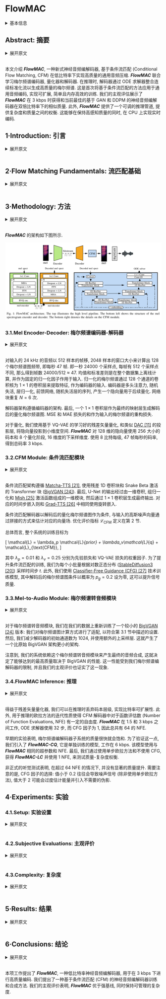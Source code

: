 # FlowMAC

<details>
<summary>基本信息</summary>

- 标题: "FlowMAC: Conditional Flow Matching for Audio Coding at Low Bit Rates"
- 作者:
  - 01 Nicola Pia
  - 02 Martin Strauss
  - 03 Markus Multrus
  - 04 Bernd Edler
- 链接:
  - [ArXiv](https://arxiv.org/abs/2409.17635)
  - [Publication] Submitted to ICASSP 2025
  - [Github]
  - [Demo]
- 文件:
  - [ArXiv](_PDF/2409.17635v1__FlowMAC__Conditional_Flow_Matching_for_Audio_Coding_at_Low_Bit_Rates.pdf)
  - [Publication] #TODO

</details>

## Abstract: 摘要

<details>
<summary>展开原文</summary>

This paper introduces ***FlowMAC***, a novel neural audio codec for high-quality general audio compression at low bit rates based on conditional flow matching (CFM).
***FlowMAC*** jointly learns a mel spectrogram encoder, quantizer and decoder.
At inference time the decoder integrates a continuous normalizing flow via an ODE solver to generate a high-quality mel spectrogram.
This is the first time that a CFM-based approach is applied to general audio coding, enabling a scalable, simple and memory efficient training.
Our subjective evaluations show that ***FlowMAC*** at 3 kbps achieves similar quality as state-of-the-art GAN-based and DDPM-based neural audio codecs at double the bit rate.
Moreover, ***FlowMAC*** offers a tunable inference pipeline, which permits to trade off complexity and quality.
This enables real-time coding on CPU, while maintaining high perceptual quality.

</details>
<br>

本文介绍 ***FlowMAC***, 一种新式神经音频编解码器, 基于条件流匹配 (Conditional Flow Matching, CFM) 在低比特率下实现高质量的通用音频压缩.
***FlowMAC*** 联合学习梅尔频谱编码器, 量化器和解码器.
在推理时, 解码器通过 ODE 求解器整合连续标准化流以生成高质量的梅尔频谱.
这是首次将基于条件流匹配的方法应用于通用音频编码, 实现可扩展, 简单且内存高效的训练.
我们的主观评估展示了 ***FlowMAC*** 在 3 kbps 时获得和当前最佳的基于 GAN 和 DDPM 的神经音频编解码器在双倍比特率下的相似质量.
此外, ***FlowMAC*** 提供了一个可调的推理管道, 提供复杂度和质量之间的权衡.
这能够在保持高感知质量的同时, 在 CPU 上实现实时编码.


## 1·Introduction: 引言

<details>
<summary>展开原文</summary>

In the modern digital world, audio codecs are used on a day-to-day basis, so every technological advancement can have a large impact.
In recent years, deep neural networks (DNNs) revolutionized the field of audio compression.
Early approaches~\cite{firstnn_coding,knet_coding,zhen2020efficientscalableneuralresidual} control the compression at via entropy-based losses and ensure good quality via reconstruction losses.
With the advent of deep generative models the quality of neural codecs at bit rates lower than 12 kbps greatly improved.

While for speech coding many different approaches were proven to be successful~\cite{wavenet_coding,lpcnet_coding,ssmgan,cascade_coding}, the general audio codec [SoundStream [8]](../SpeechCodec/2021.07.07_SoundStream.md) established a new paradigm of training a residual [VQ-VAE [9]](../../Modules/VQ/2017.11.02_VQ-VAE.md) via an additional GAN loss end-to-end (e2e).
For this, a DNN-encoder extracts a learned latent, a residual VQ generates the bit stream, and a DNN-decoder synthesizes the audio.
All the modules are jointly learned via a combination of multiple spectral reconstruction, VQ-VAE codebook and commitment and adversarial losses.

Various improvements on the design of [SoundStream](2021.07.07_SoundStream.md) were proposed afterwards.
[EnCodec [10]](../SpeechCodec/2022.10.24_EnCodec.md) used recurrent networks and an improved compression capability via entropy coding based on language models in the quantizer.
The [Descript-Audio-Codec (DAC) [11]](2023.06.11_Descript-Audio-Codec.md) achieved high quality extending on the model size, using innovative audio-specific activations~\cite{snake}, and scaling up the discriminator architecture.

The e2e VQ-GAN approach offers a great flexibility in the design and complexity of the codec~\cite{tfnet, [NESC [14]](NESC.md); [FunCodec [15]](../SpeechCodec/2023.09.14_FunCodec.md)}.
However, it often entails a complicated and unstable training pipeline, which sometimes fails to meet quality expectations for challenging signal types, particularly at bit rates lower than 6 kbps.

**Denoising Diffusion Probabilistic Models (DDPMs)** were proposed recently for speech ~\cite{ladiffcodec} and general audio ([MBD [17]](MBD.md); [SemantiCodec [18]](../SpeechCodec/2024.04.30_SemantiCodec.md)).
While [SemantiCodec [18]](../SpeechCodec/2024.04.30_SemantiCodec.md) targets semantic coding at ultra low bit rates, [MultiBandDiffusion (MBD) [17]](MBD.md) is a decoder model that enables high-quality synthesis of the EnCodec latent at 1.5, 3 and 6 kbps for general audio.
This model uses a time-domain subband-based decoding scheme and achieves state-of-the-art quality for music.
The high complexity of this model makes it hard to use in embedded devices and its dependency on a pre-trained bit stream might limit its compression capabilities.

VQ-GANs entail a highly involved training pipeline and the existing DDPMs are computationally heavy models.
This demonstrates the need for a solution that is easy to train, while offering high quality performance at acceptable complexity.

Recently, a new paradigm to train continuous normalizing flows (CNFs) called [conditional flow matching (CFM) [19]](../Diffusion/2022.10.06_Flow_Matching.md) emerged and demonstrated state-of-the-art quality for both image ([StableDiffusion3 [20]](../Diffusion/2024.03.05_StableDiffusion3.md)) and audio generation ([Matcha-TTS [21]](../Diffusion/2023.09.06_Matcha-TTS.md); [P-Flow [22]](../Flow/P-Flow.md); [VoiceBox [23]](../SpeechLM/2023.06.23_VoiceBox.md)).
This approach offers a simple training pipeline at much lower inference and training costs compared to DDPMs.

In this work, we present the ***Flow Matching Audio Codec (FlowMAC)***, a new audio compression model for low bit rate coding of general audio at $24$ kHz audio based on CFM.
Our proposed approach learns a mel spectrogram encoder, residual VQ, and decoder via a combination of a simple reconstruction loss and the CFM objective.
The CFM-based decoder generates realistic mel spectrograms from the discrete latent, which is then converted to waveform domain via an efficient version of [BigVGAN [24]](../TTS3_Vocoder/2022.06.09_BigVGAN.md).
The model design is simple and the training pipeline is stable and efficient.

Our contributions can be summarized as follows:
- We introduce ***FlowMAC***, a CFM-based mel spectrogram codec offering a simple and efficient training pipeline.
- Our listening test results demonstrate that ***FlowMAC*** achieves state-of-the-art quality at 3 kbps matching GAN-based and DDPM-based solutions at double the bit rate.
- We propose an efficient version of ***FlowMAC*** capable of coding at high quality and faster than real time on a CPU.

</details>
<br>

## 2·Flow Matching Fundamentals: 流匹配基础

<details>
<summary>展开原文</summary>

For neural audio coding, we learn an encoder-decoder architecture that compresses input mel spectrograms into a quantized bit stream.
We then use the information from this bit stream to condition a CFM-based mel spectrogram decoder for high-quality mel spectrogram generation.
To this end, we consider the distribution $q$ of mel spectrograms of the input audio signals and we learn a time-dependent vector field $\mathbf{u}_t$, whose flow transforms a Gaussian prior $p_0$ into $q$.

[Flow Matching [19]](../Diffusion/2022.10.06_Flow_Matching.md) describes a method to fit a time-dependent probability density path $p_t:[0,1] \times \mathbb{R}^d \rightarrow \mathbb{R}^{\ge 0}$ between a simple sampling distribution $p_0(\mathbf{x})$ and the target data distribution $q(\mathbf{x})$, where $t \in [0,1]$ and $\mathbf{x} \in \mathbb{R}^d$.
More precisely it defines a framework to train a CNF $\phi_t$ via learning its associated vector field $\mathbf{u}_t$ directly.

Following Section 4.1 in [Flow Matching [19]](../Diffusion/2022.10.06_Flow_Matching.md) we define

\[
p_t(\mathbf{x}|\mathbf{x}_1) = \mathcal{N}\left(\mathbf{x}; \mu_t(\mathbf{x}_1), \sigma_t(\mathbf{x}_1)^2\mathbf{I}\right),
\]

where $\mathbf{x}_1\sim q(\mathbf{x}_1)$ sampled from the train set, $\mu_t(x) = t \mathbf{x}_1$, and $\sigma_t = 1 - (1 - \sigma_\text{min})t$ with $\sigma_\text{min} \ll 1$.
This defines a Gaussian path where $p_0$ is the standard Gaussian and $p_1$ is a Gaussian centered at $\mathbf{x}_1$ with small variance.
Theorem 3 in [Flow Matching [19]](../Diffusion/2022.10.06_Flow_Matching.md) shows that this probability path is generated by the Optimal Transport Conditional Vector Field

\[
\mathbf{u}_t(\mathbf{x}|\mathbf{x}_1) = \frac{\mathbf{x}_1 - (1 - \sigma_\text{min})\mathbf{x}}{1 - (1 - \sigma_\text{min})t}.
\]

This yields the conditional flow matching objective

\[
\begin{aligned}
	\mathcal{L}_{\textup{CFM}}(\theta)
  &= \mathbb{E}_{t,q(\mathbf{x}_1),p_t(\mathbf{x}|\mathbf{x}_1)} \|\mathbf{v}_t(\mathbf{x};\theta) - \mathbf{u}_t(\mathbf{x}|\mathbf{x}_1)\|^2\\
	& = \mathbb{E}_{t,q(\mathbf{x}_1),p_0(\mathbf{x}_0)} \|\mathbf{v}_t(\mathbf{x};\theta) - \left(\mathbf{x}_1 - (1 - \sigma_\text{min})\mathbf{x}_0\right)\|^2
\end{aligned}
\]

where $\mathbf{v}_t(\mathbf{x}, \theta)$ denotes a DNN parametrized by $\theta$, the time step $t \sim \mathbb{U}[0,1]$ is sampled from a uniform distribution.

For our system the neural network $\mathbf{v}_t(\mathbf{x};\theta)$ is additionally conditioned on the decoded bit stream $c$ obtained from a learned mel spectrogram compression network.
During inference, $\mathbf{v}_t$ takes $c$ as input and a Gaussian noise sample $\mathbf{x}_0$ and outputs the derivatives of the corresponding CNF.
This flow is then integrated using an ODE solver, e.g. the Euler method.

</details>
<br>

## 3·Methodology: 方法

<details>
<summary>展开原文</summary>

The architecture of ***FlowMAC*** is illustrated in Fig.01.

</details>
<br>

***FlowMAC*** 的架构如下图所示.

![Images/2024.09.26_FlowMAC_Fig.01.png](Images/2024.09.26_FlowMAC_Fig.01.png)

### 3.1.Mel Encoder-Decoder: 梅尔频谱编码器-解码器

<details>
<summary>展开原文</summary>

The $128$ mel spectrogram bands are calculated on the input $24$ kHz audio with hop size $512$ and window of $2048$ samples, hence, yielding 47 frames per second.
Mean and standard deviations are calculated offline for the whole dataset and used as fixed normalization factors for the input.
The normalized mel spectrogram passes through a 1$\times$1 convolutional layer with 128 channels to extract features for the encoder.
The encoder is a sequence of multi-head attention (MHA), dropout, layer normalization, feed-forward and dropout layers, producing a latent vector to be quantized.
The network block is repeated $N=6$ times.

The decoder architecture follows the same structure as the encoder.
Finally, a 1$\times$1 convolutional layer serves as a final projection layer to generate the decoded quantized mel spectrogram.
The sum of MSE and MAE losses ($\mathcal{L}_{prior}$) serves as reconstruction loss for the input mel spectrogram.

For quantization we use a learned residual VQ based on [VQ-VAE [9]](../../Modules/VQ/2017.11.02_VQ-VAE.md), with projections to small dimensional spaces similar to [DAC [11]](2023.06.11_Descript-Audio-Codec.md).
***FlowMAC*** uses a codebook size of 256 and 8 quantizer stages and a downsampling dimension 16 for the 128-dimensional latent.
Using 8 bits per level with 47 frames per second results in a rounded total of 3 kbps.

</details>
<br>

对输入的 24 kHz 的音频以 512 样本的帧移, 2048 样本的窗口大小来计算出 128 个梅尔频谱图频带, 即每秒 47 帧.
即一秒 24000 个采样点, 每帧有 512 个采样点不同, 那么得到帧数 24000/512 ≈ 47.
均值和标准差则是在整个数据集上离线计算, 并作为固定的归一化因子作用于输入.
归一化的梅尔频谱通过 128 个通道的卷积核为 $1\times 1$ 的卷积层来提取特征, 作为编码器的输入.
编码器是多头注意力, 随机失活, 层归一化, 前馈网络, 随机失活层的序列, 产生一个隐向量用于后续量化.
网络块重复 $N=6$ 次.

解码器架构遵循编码器的架构.
最后, 一个 $1\times 1$ 卷积层作为最终的映射层生成解码后的量化梅尔频谱图.
MSE 和 MAE 损失的和作为输入的梅尔频谱的重构损失.

对于量化, 我们使用基于 VQ-VAE 的学习好的残差矢量量化, 和类似 [DAC [11]](2023.06.11_Descript-Audio-Codec.md) 的投影层, 将隐向量投影到小维度空间.
***FlowMAC*** 对 128 维的隐向量使用 256 大小的码本和 8 个量化阶段, 16 维度的下采样维度.
使用 8 比特每级, 47 帧每秒的码率, 得到总码率 3 kbps.

### 3.2.CFM Module: 条件流匹配模块

<details>
<summary>展开原文</summary>

The CFM architecture follows [Matcha-TTS [21]](../Diffusion/2023.09.06_Matcha-TTS.md) and uses a U-Net with residual 1D convolutional blocks and transformer blocks with snake beta activations ([BigVGAN [24]](../TTS3_Vocoder/2022.06.09_BigVGAN.md)).
Finally, the output of the U-Net passes through a 1D Block consisting of a 1D convolution, group normalization and a [Mish activation [25]](../../Modules/Activation/2019.08.23_Mish.md), after which a 1$\times$1 convolutional layer creates the final output.
The corresponding time-step embeddings use a RoPE-Embedding as in [Grad-TTS [26]](../TTS2_Acoustic/2021.05.13_Grad-TTS.md).

The CFM decoder is conditioned on the decoded quantized mel spectrogram via concatenation to the input Gaussian noise to estimate the corresponding vector field.
The optimization criteria $\mathcal{L}_{\text{CFM}}$ is defined in Section 2.

Overall, the training objective for the whole system is then

\[
	\mathcal{L} = \lambda_p \mathcal{L}_{prior} + \lambda_v\mathcal{L}_{q} + \mathcal{L}_{\text{CFM}},
\]

where $\lambda_p=0.01$ and $\lambda_v=0.25$ denote weighting factors for the prior and VQ-VAE loss ($\mathcal{L}_{q}$).
To improve the CFM training, we sample the timestep $t$ according to a logit normal distribution ([StableDiffusion3 [20]](../Diffusion/2024.03.05_StableDiffusion3.md)) for each mini-batch.
In addition, we train our model with a [Classifier-Free Guidance (CFG) [27]](../Diffusion/2022.07.26_Classifier-Free_Guidance.md) technique, where the decoded mel spectrogram condition is set to zero with a probability of $p_g=0.2$, which improves signal quality.

</details>
<br>

条件流匹配架构遵循 [Matcha-TTS [21]](../Diffusion/2023.09.06_Matcha-TTS.md), 使用残差 1D 卷积块和 Snake Beta 激活的 Transformer 块 ([BigVGAN [24]](../TTS3_Vocoder/2022.06.09_BigVGAN.md)).
最后, U-Net 的输出经过由一维卷积, 组归一化和 [Mish [25]](../../Modules/Activation/2019.08.23_Mish.md) 激活函数组成的一维模块, 然后通过 $1\times 1$ 卷积层生成最终输出.
对应的时间步嵌入则和 [Grad-TTS [26]](../TTS2_Acoustic/2021.05.13_Grad-TTS.md) 中相同使用旋转嵌入.

条件流匹配解码器以解码后的量化梅尔频谱图作为条件, 与输入的高斯噪声向量通过拼接的方式来估计对应的向量场.
优化评价指标 $\mathcal{L}_{\text{CFM}}$ 定义在第 2 节.

总体而言, 整个系统的训练目标为

\[
	\mathcal{L} = \lambda_p \mathcal{L}_{prior} + \lambda_v\mathcal{L}_{q} + \mathcal{L}_{\text{CFM}},
\]

其中 $\lambda_p = 0.01$ 和 $\lambda_v = 0.25$ 分别为先验损失和 VQ-VAE 损失的权重因子.
为了提升条件流匹配的训练, 我们为每个小批量根据对数正态分布 ([StableDiffusion3 [20]](../Diffusion/2024.03.05_StableDiffusion3.md)) 采样时间步 $t$.
此外, 我们使用 [Classifier-Free Guidance (CFG) [27]](../Diffusion/2022.07.26_Classifier-Free_Guidance.md) 技术训练模型, 其中解码后的梅尔频谱图条件以概率为 $p_g=0.2$ 设为零, 这可以提升信号质量.

### 3.3.Mel-to-Audio Module: 梅尔频谱转音频模块

<details>
<summary>展开原文</summary>

As mel-to-audio module, we re-train a smaller version of [BigVGAN [24]](../TTS3_Vocoder/2022.06.09_BigVGAN.md) on our data: We adapt the mel spectrogram calculation to fit the setting described in Section 3.1.
Then, we decrease the decoder initial channels to 1024 and use an additional upsampling layer.
This yields a smaller architecture than the original BigVGAN.

Notice that the dependence of our system on this mel-to-audio module for the final audio synthesis leads to a highest achievable quality dictated by BigVGAN's performance.
This is saturated by our mel spectrogram codec and our subjective evaluations confirm this phenomenon.

</details>
<br>

对于梅尔频谱转音频模块, 我们在我们的数据上重新训练了一个较小的 [BigVGAN [24]](../TTS3_Vocoder/2022.06.09_BigVGAN.md) 版本: 我们对梅尔频谱图计算方式进行了适配, 以符合第 3.1 节中描述的设置.
然后, 我们减少解码器的初始通道数为 1024, 并使用额外的上采样层.
这就产生了一个比原始 BigVGAN 架构更小的架构.

注意到, 我们的系统依赖这个梅尔频谱转音频模块来产生最终的音频合成, 这就决定了能够达到的最高质量取决于 BigVGAN 的性能.
这一性能受到我们梅尔频谱编解码器的限制, 并且我们的主观评价也证实了这一现象.

### 3.4.FlowMAC Inference: 推理

<details>
<summary>展开原文</summary>

Thanks to the residual vector quantizer we achieve bit rate scalability via dropping out codebook levels at inference time.
Moreover, the iterative nature of the Euler method used for inference enables some freedom on the number of function evaluations (NFE) for the CFM decoder.
***FlowMAC*** works at 1.5 and 3 kbps, uses 32 steps for the ODE solver and factor 1 for the CFG, hence, leading to a total of 64 NFE.

Early experimentation showed that the quality of the mel coder subsystem quickly saturates.
To test this, we introduce ***FlowMAC-CQ***, a separately trained model at 6 kbps.
For this we use the same hyperparameters and NFE as for ***FlowMAC***.
Finally, we test the quality-complexity trade-off via using a single step for the Euler method and no CFG, hence, obtaining ***FlowMAC-LC*** and using 1 NFE.

Informal listening showed that using more than 64 NFE did not bring significant improvement in quality.
Careful attention needs to be placed on the choice of the CFG factor: values smaller than 0.2 usually lead to noisy signals (except for the single-step Euler method) and values bigger that 2 overestimate the energy and introduce unwanted artifacts.

</details>
<br>

得益于残差矢量量化器, 我们可以在推理时丢弃码本层级, 实现比特率可扩展性.
此外, 用于推理的欧拉方法的迭代性质使得 CFM 解码器中对于函数评估数 (Number of Function Evaluations, NFE) 有一定的自由度.
***FlowMAC*** 在 1.5 和 3 kbps 之间工作, ODE 求解器使用 32 步, 而 CFG 因子为 1, 因此总共有 64 的 NFE.

早期的实验表明, 梅尔频谱编解码器子系统的质量很快就会饱和.
为了验证这一点, 我们引入了 ***FlowMAC-CQ***, 它是单独训练的模型, 工作在 6 kbps.
该模型使用与 ***FlowMAC*** 相同的超参数和 NFE.
最后, 我们通过使用单步欧拉方法和不使用 CFG, 获得 ***FlowMAC-LC*** 并使用 1 NFE, 来测试质量-复杂度权衡.

非正式的听觉测试表明, 在超过 64 NFE 的情况下, 并没有显著的质量提升.
需要注意的是, CFG 因子的选择: 值小于 0.2 往往会导致噪声信号 (除非使用单步欧拉方法), 值大于 2 可能会过度估计能量并引入不需要的伪影.

## 4·Experiments: 实验

### 4.1.Setup: 实验设置

<details>
<summary>展开原文</summary>

We train both ***FlowMAC*** and BigVGAN on a combination of the full [LibriTTS [28]](../../Datasets/2019.04.05_LibriTTS.md) clean and dev train subsets as in [BigVGAN [24]](../TTS3_Vocoder/2022.06.09_BigVGAN.md) and an internal music database consisting of $640$ hours of high-quality music of various genres.
The sampling rate for all data points was $24$ kHz.

BigVGAN was trained following the official implementation [Github [29]](https://github.com/NVIDIA/BigVGAN) for 1M iterations on a single A100 GPU.
***FlowMAC*** was trained with the Adam optimizer with learning rate $10^{-4}$, a segment length of 2 s and batch size of 128 for 700k iterations on a single RTX3080.

</details>
<br>

### 4.2.Subjective Evaluations: 主观评价

<details>
<summary>展开原文</summary>

To evaluate the proposed system, we perform a [P.808 DCR [30]](../../Evaluations/P.808_DCR.md) listening test with naive listeners and a [MUSHRA [31]](../../Evaluations/MUSHRA.md) listening test with expert listeners.
To this end, we design a test set of 12 items carefully selected to represent typical challenging signals for audio codecs.
The test set includes 4 clean and noisy speech samples (male, female, child and speech over music, including fast and emotional speech with varying prosody), 5 music items of various genres (including rock, pop, classical and electronic), and 3 out-of-distribution items (castanets, harpsichord and glockenspiel).

For the P.808 DCR test we compare ***FlowMAC*** to state-of-the-art DNN-based audio codecs and a well-known legacy codec.
We select the GAN-based audio codecs [DAC [11]](2023.06.11_Descript-Audio-Codec.md) and [EnCodec [10]](../SpeechCodec/2022.10.24_EnCodec.md), and the DDPM-baseline [MBD [17]](MBD.md).
We use the official implementations and pre-trained weights for all those models ([MusicGen [32]](../SpeechLM/2023.06.08_MusicGen.md) [Github](https://github.com/facebookresearch/audiocraft/); [DAC Github [33]](https://github.com/descriptinc/descript-audio-codec)).
We recognize that the training sets vary strongly between the conditions.
Still, we consider it useful to compare our system with well-established and robust codecs.

As a measure of the highest achievable quality with ***FlowMAC*** we include the copy-synthesis of the signals via BigVGAN.
As a benchmark legacy-condition we use an internal implementation of the [MPEG-D USAC Standard [34]](../../Evaluations/USAC.md).
This works on full-band audio, but we downsample the decoded signal to 24 kHz to more closely measure the differences in the codecs at this sample rate.
This puts USAC at a disadvantage and may result in lower scores for it.
As a lower anchor a low-pass filter with cutoff frequency of 3.5 kHz was used.

The P.808 DCR offers a good overall idea of the average quality of the different conditions in the test.
The MUSHRA test provides finer comparisons between a subset of the most promising conditions.
Therefore, BigVGAN, ***FlowMAC*** at 3 kbps, [DAC](2023.06.11_Descript-Audio-Codec.md) at 6 kbps, MBD at 6 kbps and USAC at 8 kbps are selected for the MUSHRA test.

</details>
<br>

### 4.3.Complexity: 复杂度

<details>
<summary>展开原文</summary>

We measure the complexity of the DNN-based codec systems included in the MUSHRA listening test and ***FlowMAC-LC*** in terms of numbers of parameters and real-time factor (RTF).
Table~\ref{tab:cx} summarizes the results.
The only condition able to generate the audio faster than real time is ***FlowMAC-LC***.
We do not report the complexity figures for USAC, but we notice it is significantly faster than the DNN-based codecs.
The implementation of the DNN codecs are not optimized for synthesis speed.
We notice that none of the codecs is able to operate at low algorithmic delay, hence faster than real time generation would not enable the application of these codecs in telecommunications.

</details>
<br>

## 5·Results: 结果

<details>
<summary>展开原文</summary>

Figure~\ref{fig:p808} illustrates the results of the P.808 DCR listening test with 46 listeners.
The results from the naive listeners confirm that both ***FlowMAC*** and ***FlowMAC-LC*** are the best models at 3 kbps, being on average on par with EnCodec and MBD at 6 kbps.
***FlowMAC*** at 1.5 kbps shows a significant quality drop, while no significant quality improvement is achieved by the 6 kbps version ***FlowMAC-CQ***.
As expected, the copy-synthesis with BigVGAN offers the highest achievable quality for our system.
***FlowMAC-LC***'s average rating are lower than the high-complexity version. Still, the test confirms that it is a competitive baseline.
For naive listeners the higher frequency resolution of [DAC](2023.06.11_Descript-Audio-Codec.md) 44.1 kHz at 8 kbps offers does not offer an advantage over the 24 kHz model.

Overall we notice that the all DNN conditions achieve comparable quality with the legacy USAC condition at similar bit rates, the only exception being ***FlowMAC*** at 3 kbps.

The results of the MUSHRA test with 14 listeners are illustrated in Figure~\ref{fig:mushra}.
While USAC 8 kbps has a quality advantage on average over the other codecs here, this test demonstrates that ***FlowMAC*** at 3 kbps performs similar to [DAC](2023.06.11_Descript-Audio-Codec.md) 6 kbps and both conditions outperform MBD 6 kbps.
We notice that the performance of the DNN-based codecs highly varies for different items in the test set.
In particular, ***FlowMAC*** performs poorly on the out-of-distribution test items, while its performance is on average comparable with [DAC](2023.06.11_Descript-Audio-Codec.md) for speech and music.
The copy-synthesis from BigVGAN performs best average and offers an measurement of the highest quality achievable with ***FlowMAC***.
We notice that these results more clearly highlight fine difference between the codecs, but are overall in accordance with our P.808 test results.

</details>
<br>

## 6·Conclusions: 结论

<details>
<summary>展开原文</summary>

This work proposed ***FlowMAC***, a low bit rate neural audio codec for high-quality coding at 3 kbps.
We present a novel approach for training and synthesis for a neural audio codec based on CFM.
Our subjective evaluations demonstrate that ***FlowMAC*** outperforms strong baselines while offering manageable complexity.

</details>
<br>

本项工作提出了 ***FlowMAC***, 一种低比特率神经音频编解码器, 用于在 3 kbps 下进行高质量编码.
我们提出了一种基于条件流匹配 (CFM) 的神经音频编解码器训练和合成方法.
我们的主观评价表明, ***FlowMAC*** 优于强基线, 同时保持可管理的复杂度.
